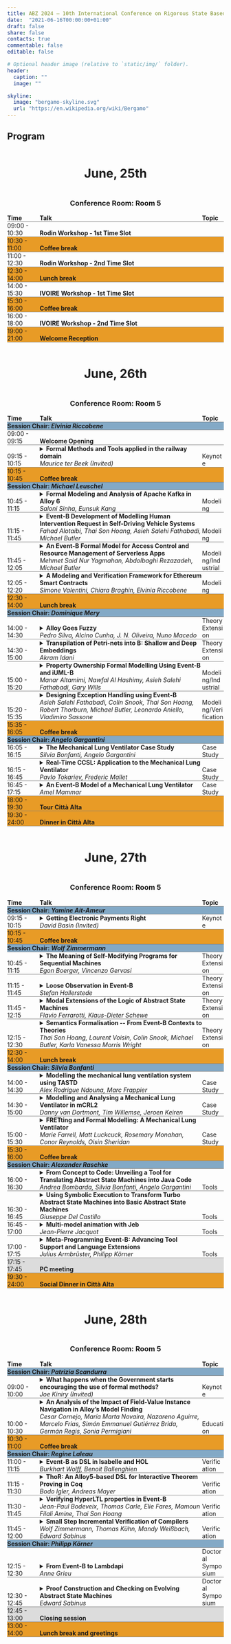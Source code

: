 ```yaml
---
title: ABZ 2024 – 10th International Conference on Rigorous State Based Methods
date:  "2021-06-16T00:00:00+01:00"
draft: false
share: false
contacts: true
commentable: false
editable: false

# Optional header image (relative to `static/img/` folder).
header:
  caption: ""
  image: ""

skyline: 
  image: "bergamo-skyline.svg"
  url: "https://en.wikipedia.org/wiki/Bergamo"
---
```

## Program

<div style='width:100%; display:inline-block; overflow-wrap: break-word;'><div><div style='display:inline-block; width:100%;'><center><h1>June, 25th</h1></center></div><div>
<div style='width:100%; display:inline-block; overflow-wrap: break-word;'><div><div style='display:inline-block; width:100%;'><center><h3>Conference Room: Room 5</h3></center></div><div>
<div style='border-bottom: 0.2ex solid gray;'><div style='width:15%; display:inline-block;'><b>Time</b></div><div style='display:inline-block; width:75%;'><b>Talk</b></div><div style='width:10%; display:inline-block;'><b>Topic</b></div></div>
<div style='border-bottom: 0.2ex solid gray;'><div style='width:15%; display:inline-block; overflow-wrap: break-word;'>09:00 - 10:30</div><div style='display:inline-block; width:75%; '><b>Rodin Workshop - 1st Time Slot</b></div><div style='width:10%; display:inline-block;'></div></div>
<div style='border-bottom: 0.2ex solid gray; background-color:#e89b26''><div style='width:15%; display:inline-block; overflow-wrap: break-word;'>10:30 - 11:00</div><div style='display:inline-block; width:75%; '><b>Coffee break</b></div><div style='width:10%; display:inline-block;'></div></div>
<div style='border-bottom: 0.2ex solid gray;'><div style='width:15%; display:inline-block; overflow-wrap: break-word;'>11:00 - 12:30</div><div style='display:inline-block; width:75%; '><b>Rodin Workshop - 2nd Time Slot</b></div><div style='width:10%; display:inline-block;'></div></div>
<div style='border-bottom: 0.2ex solid gray; background-color:#e89b26''><div style='width:15%; display:inline-block; overflow-wrap: break-word;'>12:30 - 14:00</div><div style='display:inline-block; width:75%; '><b>Lunch break</b></div><div style='width:10%; display:inline-block;'></div></div>
<div style='border-bottom: 0.2ex solid gray;'><div style='width:15%; display:inline-block; overflow-wrap: break-word;'>14:00 - 15:30</div><div style='display:inline-block; width:75%; '><b>IVOIRE Workshop - 1st Time Slot</b></div><div style='width:10%; display:inline-block;'></div></div>
<div style='border-bottom: 0.2ex solid gray; background-color:#e89b26''><div style='width:15%; display:inline-block; overflow-wrap: break-word;'>15:30 - 16:00</div><div style='display:inline-block; width:75%; '><b>Coffee break</b></div><div style='width:10%; display:inline-block;'></div></div>
<div style='border-bottom: 0.2ex solid gray;'><div style='width:15%; display:inline-block; overflow-wrap: break-word;'>16:00 - 18:00</div><div style='display:inline-block; width:75%; '><b>IVOIRE Workshop - 2nd Time Slot</b></div><div style='width:10%; display:inline-block;'></div></div>
<div style='border-bottom: 0.2ex solid gray; background-color:#e89b26''><div style='width:15%; display:inline-block; overflow-wrap: break-word;'>19:00 - 21:00</div><div style='display:inline-block; width:75%; '><b>Welcome Reception</b></div><div style='width:10%; display:inline-block;'></div></div>
</div><br>
<div style='width:100%; display:inline-block; overflow-wrap: break-word;'><div><div style='display:inline-block; width:100%;'><center><h1>June, 26th</h1></center></div><div>
<div style='width:100%; display:inline-block; overflow-wrap: break-word;'><div><div style='display:inline-block; width:100%;'><center><h3>Conference Room: Room 5</h3></center></div><div>
<div style='border-bottom: 0.2ex solid gray;'><div style='width:15%; display:inline-block;'><b>Time</b></div><div style='display:inline-block; width:75%;'><b>Talk</b></div><div style='width:10%; display:inline-block;'><b>Topic</b></div></div>
<div style='border-bottom: 0.2ex solid gray; background-color:#83a9c6''><div style='display:inline-block; width:75%;'><b>Session Chair: <i>Elvinia Riccobene</i></b></div></div>
<div style='border-bottom: 0.2ex solid gray;'><div style='width:15%; display:inline-block; overflow-wrap: break-word;'>09:00 - 09:15</div><div style='display:inline-block; width:75%; '><b>Welcome Opening</b></div><div style='width:10%; display:inline-block;'></div></div>
<div style='border-bottom: 0.2ex solid gray;'><div style='width:15%; display:inline-block; overflow-wrap: break-word;'>09:15 - 10:15</div><div style='display:inline-block; width:75%;'><details><summary><b>Formal Methods and Tools applied in the railway domain</b></summary>ABZ and other state-based formal methods and tools are successfully applied to the development of safety-critical systems for decades now, in particular in the transport domain, without a single language or tool emerging as the dominant solution for system design. Formal methods are highly recommended by the current safety standards in the railway industry, but railway engineers often lack the knowledge to transform their semi-formal models into formal models, with a precise semantics, to serve as input to formal methods tools. We share the results of performing empirical studies in the railway domain, including usability analyses of formal methods tools involving railway practitioners. We discuss, in particular with respect to railway systems and their modelling, our experiences in applying rigorous state-based methods and tools to a variety of case studies, for which we interacted with a number of companies from the railway domain. We report on lessons learned from these experiences and provide pointers to drive future research towards facilitating further synergies between - on the one hand - researchers and developers of ABZ and other state-based formal methods and tools, and - on the other hand - practitioners from the railway industry.</details><i>Maurice ter Beek (Invited)</i></div><div style='width:10%; display:inline-block;'>Keynote</div></div>
<div style='border-bottom: 0.2ex solid gray; background-color:#e89b26''><div style='width:15%; display:inline-block; overflow-wrap: break-word;'>10:15 - 10:45</div><div style='display:inline-block; width:75%; '><b>Coffee break</b></div><div style='width:10%; display:inline-block;'></div></div>
<div style='border-bottom: 0.2ex solid gray; background-color:#83a9c6''><div style='display:inline-block; width:75%;'><b>Session Chair: <i>Michael Leuschel</i></b></div></div>
<div style='border-bottom: 0.2ex solid gray;'><div style='width:15%; display:inline-block; overflow-wrap: break-word;'>10:45 - 11:15</div><div style='display:inline-block; width:75%;'><details><summary><b>Formal Modeling and Analysis of Apache Kafka in Alloy 6</b></summary>Apache Kafka is a distributed, fault-tolerant and highly available open-source technology that utilizes the publish-subscribe communication model to stream large volumes of data. It is widely being used in various domains such as finance, entertainment, online education, and e-commerce for real-time data processing and analytics. This paper demonstrates an application of Alloy 6 - the latest version of Alloy with built-in temporal logic operators - to modeling and analysis of a complex distributed system like Kafka. The architecture and key operations of Kakfa are modeled, and its various properties, including fault-tolerance, data availability, service availability, consistency, and recoverability, are verified using the Alloy Analyzer. The result of the analysis provides insights into how Kafka maintains the properties that it claims to have, and the circumstances under which these properties may be violated.</details><i>Saloni Sinha, Eunsuk Kang</i></div><div style='width:10%; display:inline-block;'>Modeling</div></div>
<div style='border-bottom: 0.2ex solid gray;'><div style='width:15%; display:inline-block; overflow-wrap: break-word;'>11:15 - 11:45</div><div style='display:inline-block; width:75%;'><details><summary><b>Event-B Development of Modelling Human Intervention Request in Self-Driving Vehicle Systems</b></summary>In the design of autonomous systems, seamless integration with human operators is crucial, particularly when humans are considered as a fail-safe for intervening in hazardous situations. This study presents an Event-B intervention timing pattern designed to include human drivers' responses when they act as fallback mechanisms in Self-Driving Vehicle (SDV) systems. The proposed pattern outlines specific timings for driver interventions following alerts from SDVs, offering a clear set of expectations and conditions for human drivers during these critical takeover instances. The usability of this pattern is demonstrated through a case study, highlighting its importance for situations that require interventions. Ultimately, it sheds light on the operational aspects of SDVs, ensuring a safe and orderly transition from automated to manual control.</details><i>Fahad Alotaibi, Thai Son Hoang, Asieh Salehi Fathabadi, Michael Butler</i></div><div style='width:10%; display:inline-block;'>Modeling</div></div>
<div style='border-bottom: 0.2ex solid gray;'><div style='width:15%; display:inline-block; overflow-wrap: break-word;'>11:45 - 12:05</div><div style='display:inline-block; width:75%;'><details><summary><b>An Event-B Formal Model for Access Control and Resource Management of Serverless Apps</b></summary>Cloud computing technologies help developers build scalable distributed apps. Serverless architecture, or Function as a Service (FaaS), which separates app businesses into multiple functions, is one of the cloud-native architectures that has gained popularity. Those functions can be developed and deployed independently without provisioning in?frastructure. Despite the considerable advantages and increasing popularity of cloud?native apps, developers face many challenges when building their cloud?native applications. To ensure the robustness and security of cloud-native apps and protect crucial resources, the design and implementation of functions and associated access control systems play a pivotal role. In this paper, we have employed formal methods and tools to develop a set of patterns to help cloud-native application developers to design robust serverless apps. We have used Event-B and its associated toolset, Rodin, to construct these formal patterns and demonstrated how these patterns can be used in practical case studies.</details><i>Mehmet Said Nur Yagmahan, Abdolbaghi Rezazadeh, Michael Butler</i></div><div style='width:10%; display:inline-block;'>Modeling/Industrial</div></div>
<div style='border-bottom: 0.2ex solid gray;'><div style='width:15%; display:inline-block; overflow-wrap: break-word;'>12:05 - 12:20</div><div style='display:inline-block; width:75%;'><details><summary><b>A Modeling and Verification Framework for Ethereum Smart Contracts</b></summary>Blockchain has shown to be a versatile technology with applications ranging from financial services and supply chain management to healthcare, identity verification, and beyond. Thanks to the usage of smart contracts, blockchain can streamline and automate complex processes, eliminating the need for intermediaries and reducing administrative overhead. Smart contracts often handle valuable assets and execute critical functions, making them attractive targets for attackers. Thus, the need for secure and reliable smart contracts is crucial. The long-term research we present aims to face the problem of safety and security assurance of smart contracts at design time. We are investigating the usage of the Abstract State Machine (ASM) formal method for the specification, validation, and verification of Ethereum smart contracts. We provide (i) a set of ASM libraries that simplify smart contracts modeling, (ii) models of malicious contracts to be used to check the robustness of a  contract against some given attacks, (iii) patterns of properties to be checked to guarantee the operational correctness of the contract and its adherence to certain predefined properties.</details><i>Simone Valentini, Chiara Braghin, Elvinia Riccobene</i></div><div style='width:10%; display:inline-block;'>Modeling</div></div>
<div style='border-bottom: 0.2ex solid gray; background-color:#e89b26''><div style='width:15%; display:inline-block; overflow-wrap: break-word;'>12:30 - 14:00</div><div style='display:inline-block; width:75%; '><b>Lunch break</b></div><div style='width:10%; display:inline-block;'></div></div>
<div style='border-bottom: 0.2ex solid gray; background-color:#83a9c6''><div style='display:inline-block; width:75%;'><b>Session Chair: <i>Dominique Mery</i></b></div></div>
<div style='border-bottom: 0.2ex solid gray;'><div style='width:15%; display:inline-block; overflow-wrap: break-word;'>14:00 - 14:30</div><div style='display:inline-block; width:75%;'><details><summary><b>Alloy Goes Fuzzy</b></summary>Humans are good at understanding subjective or vague statements which, however, are hard to express in classic logic. Fuzzy logic is an evolution of classic logic that can cope with vague terms by handling degrees of truth and not just the crisp values true and false. Logic is the formal basis of computing, enabling the formal design of systems supported by tools such as model checkers and theorem provers. This paper shows how a model checker such as Alloy can evolve to handle both classic and fuzzy logic, enabling the specification of high-level quantitative relational models in the fuzzy domain. In particular, the paper showcases how QAlloy-F (a conservative, general-purpose quantitative extension to standard Alloy) can be used to tackle fuzzy problems, namely in the context of validating the design of fuzzy controllers. The evaluation of QAlloy-F against examples taken from various classes of fuzzy case studies shows the approach to be feasible.</details><i>Pedro Silva, Alcino Cunha, J. N. Oliveira, Nuno Macedo</i></div><div style='width:10%; display:inline-block;'>Theory Extension</div></div>
<div style='border-bottom: 0.2ex solid gray;'><div style='width:15%; display:inline-block; overflow-wrap: break-word;'>14:30 - 15:00</div><div style='display:inline-block; width:75%;'><details><summary><b>Transpilation of Petri-nets into B: Shallow and Deep Embeddings</b></summary>Petri-nets and their variants (Place/Transition nets, High-Level Petri Nets, etc) are widely used in the development of safety critical-systems. Their success is related to three major aspects: a formal semantics, a graphical syntax and the availability of verification tools. In our previous work we presented a new vision for the semantic definition of Petri-nets applying a Formal Model-Driven Engineering (FMDE) built on the B method. The approach is powered by Meeduse, a language workbench that we developed in order to formally instrument  executable Domain-Specific Languages (xDSLs) by applying a deep embedding technique and the B method. However, because of the abstract nature of the underlying formal models, our deep embedding is suitable for the validation and verification activities at the design stage but not sufficient to generate code for target platforms. This paper advances our previous work with a shallow embedding technique taking benefit of the B method tools in order to safely synthesize executable Petri-net controllers that can be embedded in target platforms.</details><i>Akram Idani</i></div><div style='width:10%; display:inline-block;'>Theory Extension</div></div>
<div style='border-bottom: 0.2ex solid gray;'><div style='width:15%; display:inline-block; overflow-wrap: break-word;'>15:00 - 15:20</div><div style='display:inline-block; width:75%;'><details><summary><b>Property Ownership Formal Modelling Using Event-B and iUML-B</b></summary>This paper introduces a novel approach to formal modelling and verification of ownership, addressing safety concerns in property transfer processes.The Event-B formal method, graphically represented using iUML-B notation, is used to establish a robust framework for modeling and verifying ownership systems. The verified Event-B model refines and enhances user requirements at the design stage before system implementation. The research focuses on property ownership within the legal framework of the Kingdom of Saudi Arabia, specifically property sales. The research uncovers that, despite conscientious efforts to scrutinise user requirements, the formal model development exposes limitations and inadequacies in the initial specifications. The verification process introduces essential requirements to mitigate potential fraudulent activities, enhancing the security and dependability of ownership claims.</details><i>Manar Altamimi,  Nawfal  Al Hashimy, Asieh Salehi Fathabadi, Gary Wills</i></div><div style='width:10%; display:inline-block;'>Modeling/Industrial</div></div>
<div style='border-bottom: 0.2ex solid gray;'><div style='width:15%; display:inline-block; overflow-wrap: break-word;'>15:20 - 15:35</div><div style='display:inline-block; width:75%;'><details><summary><b>Designing Exception Handling using Event-B</b></summary>Exception handling is a well-known error recovery approach employed to improve robustness of software. While programming lan- guages offer exception handling for responding to detected failures, the design of exception handling is a complex task that needs designers’ insights and domain expertise to identify exceptions and recover from them to put the system back in a safe state. The challenge is to ensure that a complex closed system including controller and its environment remain in a safe state while undertaking abnormal state changes in the controller as part of its exception recovery process. Formal methods supporting excep- tion handling can address this complexity, by addressing it in the abstract design stages utilising mathematical modelling and proofs. Event-B is a state-based formal method for modelling and verifying the consistency of discrete systems. However it lacks support for explicit handling of exceptions. In this paper, we use UML-B state machines to support the identification and handling of exceptions, followed by verification of exception handler recovery mechanisms using the built-in model checker and prover in the Event-B toolset. We also discuss an implementation of the modelled exception handling in the 'C' programming language as a first stage towards automatic code generation of exception handlers.</details><i>Asieh Salehi Fathabadi, Colin Snook, Thai Son Hoang, Robert Thorburn, Michael Butler, Leonardo Aniello, Vladimiro Sassone</i></div><div style='width:10%; display:inline-block;'>Modeling/Verification</div></div>
<div style='border-bottom: 0.2ex solid gray; background-color:#e89b26''><div style='width:15%; display:inline-block; overflow-wrap: break-word;'>15:35 - 16:05</div><div style='display:inline-block; width:75%; '><b>Coffee break</b></div><div style='width:10%; display:inline-block;'></div></div>
<div style='border-bottom: 0.2ex solid gray; background-color:#83a9c6''><div style='display:inline-block; width:75%;'><b>Session Chair: <i>Angelo Gargantini</i></b></div></div>
<div style='border-bottom: 0.2ex solid gray;'><div style='width:15%; display:inline-block; overflow-wrap: break-word;'>16:05 - 16:15</div><div style='display:inline-block; width:75%;'><details><summary><b>The Mechanical Lung Ventilator Case Study</b></summary>This paper introduces the ABZ 2024 Case Study: Mechanical Lung Ventilator (MLV), inspired by the Mechanical Ventilator Milano developed during COVID-19. The case study reports the specification of the Mechanical Lung Ventilator used to ventilate patients who are not able to breathe on their own or need ventilation support. Expected contributions to the case study include, among others, modeling, validation and verification, management of temporal behavior, modeling of the graphical user interface or automatically generating executable source code.</details><i>Silvia Bonfanti, Angelo Gargantini</i></div><div style='width:10%; display:inline-block;'>Case Study</div></div>
<div style='border-bottom: 0.2ex solid gray;'><div style='width:15%; display:inline-block; overflow-wrap: break-word;'>16:15 - 16:45</div><div style='display:inline-block; width:75%;'><details><summary><b>Real-Time CCSL: Application to the Mechanical Lung Ventilator</b></summary>This case-study paper reports on our experience in modelling the mechanical lung ventilator using the Clock Constraint Specification Language (CCSL). CCSL captures the causal and temporal behaviour of a system by specifying constraints on logical clocks. Logical clocks are integer counters where the occurrence of an event, a tick, advances the counter and marks the advance in time. In this framework, chronometric clocks become logical clocks just with a special external meaning. Encoding chronometric clocks as counters may result in verification inefficiency and hard-to-read specifications. The paper introduces in the language some real-time constructs to directly encode phenomena like clock drift, skew and jitter. This makes patterns explicit in turn enabling optimizations. To realize these optimizations, we alter the internal symbolic representation of clock constraints. We also introduce an explicit notion of parameters and intervals. While for some constraints it mainly consists of adding syntactic sugar and pre-processing facilities, we believe it improves the readability. We illustrate the new constructs on the mechanical lung ventilator system. We start with a purely logical specification, we point at the sources of inefficiencies and then we discuss the benefits of the extensions on specific parts.</details><i>Pavlo Tokariev, Frederic Mallet</i></div><div style='width:10%; display:inline-block;'>Case Study</div></div>
<div style='border-bottom: 0.2ex solid gray;'><div style='width:15%; display:inline-block; overflow-wrap: break-word;'>16:45 - 17:15</div><div style='display:inline-block; width:75%;'><details><summary><b>An Event-B Model of a Mechanical Lung Ventilator</b></summary>In this paper, we present a formal Event-B model of the Mechanical Lung Ventilator (MLV), the case study provided by the ABZ’24 conference. This system aims at helping patients maintain good breathing by providing mechanical ventilation. For this purpose, two modes are possible: Pressure Controlled Ventilation (PCV) and Pressure Support Ventilation (PSV). In the former mode, respiratory cycles are completely defined by the patient that is able to start breathing on its own. In the latter mode, the respiratory cycle is constant and controlled by the ventilator. Let us note that it is possible to move from a given mode to the other depending on the breathing capabilities of the patient under ventilation. In this paper, we illustrate the use of a correct-by-construction approach, the Event-B formal method and its refinement process, for the formal modeling and the verification of such a complex and critical system. The development of the formal models has been achieved under the Rodin platform that provides us with automatic and interactive provers used to verify the correctness of the models. We have also validated the built Event-B models using the ProB animator/model checker.</details><i>Amel Mammar</i></div><div style='width:10%; display:inline-block;'>Case Study</div></div>
<div style='border-bottom: 0.2ex solid gray; background-color:#e89b26''><div style='width:15%; display:inline-block; overflow-wrap: break-word;'>18:00 - 19:30</div><div style='display:inline-block; width:75%; '><b>Tour Città Alta</b></div><div style='width:10%; display:inline-block;'></div></div>
<div style='border-bottom: 0.2ex solid gray; background-color:#e89b26''><div style='width:15%; display:inline-block; overflow-wrap: break-word;'>19:30 - 24:00</div><div style='display:inline-block; width:75%; '><b>Dinner in Città Alta</b></div><div style='width:10%; display:inline-block;'></div></div>
</div><br>
<div style='width:100%; display:inline-block; overflow-wrap: break-word;'><div><div style='display:inline-block; width:100%;'><center><h1>June, 27th</h1></center></div><div>
<div style='width:100%; display:inline-block; overflow-wrap: break-word;'><div><div style='display:inline-block; width:100%;'><center><h3>Conference Room: Room 5</h3></center></div><div>
<div style='border-bottom: 0.2ex solid gray;'><div style='width:15%; display:inline-block;'><b>Time</b></div><div style='display:inline-block; width:75%;'><b>Talk</b></div><div style='width:10%; display:inline-block;'><b>Topic</b></div></div>
<div style='border-bottom: 0.2ex solid gray; background-color:#83a9c6''><div style='display:inline-block; width:75%;'><b>Session Chair: <i>Yamine Ait-Ameur</i></b></div></div>
<div style='border-bottom: 0.2ex solid gray;'><div style='width:15%; display:inline-block; overflow-wrap: break-word;'>09:15 - 10:15</div><div style='display:inline-block; width:75%;'><details><summary><b>Getting Electronic Payments Right</b></summary>EMV is the international protocol standard for smartcard payments and is used in billions of payment cards worldwide. Despite the standard’s advertised security, various issues have been previously uncovered, deriving from logical flaws that are hard to spot in EMV’s lengthy and complex specification, running over 2,000 pages. We have formalized various models of EMV in Tamarin, a symbolic model checker for cryptographic protocols. Tamarin was extremely effective in finding critical flaws, both known and new. For example, we discovered multiple ways that an attacker can use a victim's EMV card (e.g., Mastercard or Visa Card) for high-valued purchases without the victim's supposedly required PIN. Said more simply, the PIN on your EMV card is useless! We report on this, as well as follow-up work with an EMV consortium member on verifying the latest, improved version of the protocol, the EMV Kernel C-8. Overall our work provides evidence that security protocol model checkers like Tamarin have an essential role to play in developing real-world payment protocols and that they are up to this challenge.</details><i>David Basin (Invited)</i></div><div style='width:10%; display:inline-block;'>Keynote</div></div>
<div style='border-bottom: 0.2ex solid gray; background-color:#e89b26''><div style='width:15%; display:inline-block; overflow-wrap: break-word;'>10:15 - 10:45</div><div style='display:inline-block; width:75%; '><b>Coffee break</b></div><div style='width:10%; display:inline-block;'></div></div>
<div style='border-bottom: 0.2ex solid gray; background-color:#83a9c6''><div style='display:inline-block; width:75%;'><b>Session Chair: <i>Wolf Zimmermann</i></b></div></div>
<div style='border-bottom: 0.2ex solid gray;'><div style='width:15%; display:inline-block; overflow-wrap: break-word;'>10:45 - 11:15</div><div style='display:inline-block; width:75%;'><details><summary><b>The Meaning of Self-Modifying Programs for Sequential Machines</b></summary>We propose a definition of a class of reflective Abstract State Machines (ASMs) that extends the class of Parallel Guarded Assignments (PGAs), a subclass of single-agent sequential ASMs, and can serve as ground model for refinements of reflectivity in concrete programming languages.</details><i>Egon Boerger, Vincenzo Gervasi</i></div><div style='width:10%; display:inline-block;'>Theory Extension</div></div>
<div style='border-bottom: 0.2ex solid gray;'><div style='width:15%; display:inline-block; overflow-wrap: break-word;'>11:15 - 11:45</div><div style='display:inline-block; width:75%;'><details><summary><b>Loose Observation in Event-B</b></summary>Refinement of Event-B machines is based on changing internal variables to obtain different data representations. One approach is expressed only in terms of internal variables. In the extreme case it permits refining a machine by any other by choosing the gluing invariant ``true''. The other one is based on relating external variables that can be refined functionally, so that properties expressed in terms of external variables are preserved. In practice, the first approach is used and gluing invariants are suitably chosen to achieve a meaningful relationship between refined machines. The second approach is based on the idea of observing a machine in terms of its external variables. It is more complicated, restrictive and not commonly used. In this paper we propose a different approach to observing Event-B machines  that is more constraining than the first approach but less complicated and restrictive than the second approach. We extend Event-B refinement by permitting introducing new events and eliminating old events. The concept of observation is made more flexible by permitting non-observation of certain states as well as observing sets of values related to a states. Although this complicates relating observed fixed points and traces of machines, the proof obligations remain uncomplicated.</details><i>Stefan Hallerstede</i></div><div style='width:10%; display:inline-block;'>Theory Extension</div></div>
<div style='border-bottom: 0.2ex solid gray;'><div style='width:15%; display:inline-block; overflow-wrap: break-word;'>11:45 - 12:15</div><div style='display:inline-block; width:75%;'><details><summary><b>Modal Extensions of the Logic of Abstract State Machines</b></summary>Based on the logic of non-deterministic Abstract State Machines (ASMs) we define a modal extension MLASM by first introducing multi-step predicates and then adding quantification over the number of steps. We show that liveness conditions such as invariance, conditional and unconditional progress, and persistence on all or some runs of an ASM can be expressed in this logic. While MLASM is too powerful to preserve the completeness of the logic of ASMs, we show the existence of a complete fragment, which still contains the interesting liveness conditions. We demonstrate the usefulness of this complete fragment by an example concerning mutual exclusion.</details><i>Flavio Ferrarotti, Klaus-Dieter Schewe</i></div><div style='width:10%; display:inline-block;'>Theory Extension</div></div>
<div style='border-bottom: 0.2ex solid gray;'><div style='width:15%; display:inline-block; overflow-wrap: break-word;'>12:15 - 12:30</div><div style='display:inline-block; width:75%;'><details><summary><b>Semantics Formalisation -- From Event-B Contexts to Theories</b></summary>The Event-B modelling language has been used to formalise the semantics of other modelling languages such as Time Mobility (TIMO) or State Chart XML (SCXML). Typically, the syntactical elements of the languages are captured as Event-B contexts while the semantical elements are formalised in Event-B machines. An alternative for capturing a modelling language's semantics is to use the Theory plug-in to build datatypes capturing the syntactical elements of the language and operators to represent the various semantical aspects of the language. This paper draws on our experience to compare the two approaches in both modelling and reasoning features.</details><i>Thai Son Hoang, Laurent Voisin, Colin Snook, Michael Butler, Karla Vanessa Morris Wright</i></div><div style='width:10%; display:inline-block;'>Theory Extension</div></div>
<div style='border-bottom: 0.2ex solid gray; background-color:#e89b26''><div style='width:15%; display:inline-block; overflow-wrap: break-word;'>12:30 - 14:00</div><div style='display:inline-block; width:75%; '><b>Lunch break</b></div><div style='width:10%; display:inline-block;'></div></div>
<div style='border-bottom: 0.2ex solid gray; background-color:#83a9c6''><div style='display:inline-block; width:75%;'><b>Session Chair: <i>Silvia Bonfanti</i></b></div></div>
<div style='border-bottom: 0.2ex solid gray;'><div style='width:15%; display:inline-block; overflow-wrap: break-word;'>14:00 - 14:30</div><div style='display:inline-block; width:75%;'><details><summary><b>Modelling the mechanical lung ventilation system using TASTD</b></summary>For the ABZ2024 conference, the proposed case study consists of modelling the adaptive outdoor mechanical lung ventilation system. The mechanical lung ventilator is intended to provide ventilation support for patients that are in intensive therapy and that require mechanical ventilation. The system under study is made up of two main software components: the graphical user interface (GUI) and the controller, this paper introduces a model for the controller part of the software system using Timed Algebraic State-Transition Diagrams (TASTD). TASTD is an extension of Algebraic State-Transition Diagrams (ASTD) providing timing operators to express timing constraints. The specification makes extensive use of the TASTD modularity capabilities, thanks to its algebraic approach, to model the behaviour of different sensors and actuators separately. We validate our specification using the cASTD compiler, which translates the TASTD specification into a C++ program. This generated program can be executed in simulation mode to manually update the system clock to check timing constraints. The model is executed on the test sequences provided with the case study. The advantages of having modularisation, orthogonality, abstraction, hierarchy, real-time, and graphical representation in one notation are highlighted with the proposed model.</details><i>Alex Rodrigue Ndouna, Marc Frappier</i></div><div style='width:10%; display:inline-block;'>Case Study</div></div>
<div style='border-bottom: 0.2ex solid gray;'><div style='width:15%; display:inline-block; overflow-wrap: break-word;'>14:30 - 15:00</div><div style='display:inline-block; width:75%;'><details><summary><b>Modelling and Analysing a Mechanical Lung Ventilator in mCRL2</b></summary>We model the Mechanical Lung Ventilator (MLV) in the process algebra mCRL2.  The functional requirements of the MLV are formalised in the modal mu-calculus, and we use model checking to analyse whether these requirements hold true of our model. Our formalisation of the MLV and its requirements reveal a few subtle imprecisions and unclarities in the informal document and we analyse their impact.</details><i>Danny van Dortmont, Tim Willemse, Jeroen Keiren</i></div><div style='width:10%; display:inline-block;'>Case Study</div></div>
<div style='border-bottom: 0.2ex solid gray;'><div style='width:15%; display:inline-block; overflow-wrap: break-word;'>15:00 - 15:30</div><div style='display:inline-block; width:75%;'><details><summary><b>FRETting and Formal Modelling: A Mechanical Lung Ventilator</b></summary>In this paper, we use NASA's Formal Requirements Elicitation Tool (FRET) and the Event-B formal method to model and verify the requirements for the ABZ 2024 case study which is a mechanical lung ventilator. We use the FRET requirements to guide the development of a formal design model in Event-B. We provide details about the artefacts produced and reflect on our experience of using these  tools in this case study. We focus on the functional and controller requirements for this system, as given in the case study documentation. This paper provides a first step towards using Event-B as part of a FRET-guided verification workflow in a large case study.</details><i>Marie Farrell, Matt Luckcuck, Rosemary Monahan, Conor Reynolds, Oisin Sheridan</i></div><div style='width:10%; display:inline-block;'>Case Study</div></div>
<div style='border-bottom: 0.2ex solid gray; background-color:#e89b26''><div style='width:15%; display:inline-block; overflow-wrap: break-word;'>15:30 - 16:00</div><div style='display:inline-block; width:75%; '><b>Coffee break</b></div><div style='width:10%; display:inline-block;'></div></div>
<div style='border-bottom: 0.2ex solid gray; background-color:#83a9c6''><div style='display:inline-block; width:75%;'><b>Session Chair: <i>Alexander Raschke</i></b></div></div>
<div style='border-bottom: 0.2ex solid gray;'><div style='width:15%; display:inline-block; overflow-wrap: break-word;'>16:00 - 16:30</div><div style='display:inline-block; width:75%;'><details><summary><b>From Concept to Code: Unveiling a Tool for Translating Abstract State Machines into Java Code</b></summary>Formal methods play a crucial role in modeling and quality assurance, but to be deployed on real systems, formal specifications need to be translated into implementation. Manually converting formal models into code poses challenges such as increased costs, limitations in specification reuse, and the potential for introducing errors. To overcome these limitations, Model-Driven Engineering (MDE) approaches enable developers to generate software code automatically. This paper proposes the Asmeta2Java tool for the automatic translation of formal Asmeta specifications into executable Java code. The designers start at an abstract level and perform refinement steps and verification activities. At the end, they automatically generate the code by applying the model-to-code transformation. Moreover, a process to validate and evaluate the transformation is presented.</details><i>Andrea Bombarda, Silvia Bonfanti, Angelo Gargantini</i></div><div style='width:10%; display:inline-block;'>Tools</div></div>
<div style='border-bottom: 0.2ex solid gray;'><div style='width:15%; display:inline-block; overflow-wrap: break-word;'>16:30 - 16:45</div><div style='display:inline-block; width:75%;'><details><summary><b>Using Symbolic Execution to Transform Turbo Abstract State Machines into Basic Abstract State Machines</b></summary>This paper introduces a transformation method that uses symbolic execution to eliminate sequential composition (''seq'') rules from turbo ASM rules by translating them into equivalent rules without ''seq''. Under some circumstances ''iterate'' rules can also be eliminated. The material presented here is work in progress. A prototype implementation of the transformation is publicly available.</details><i>Giuseppe Del Castillo</i></div><div style='width:10%; display:inline-block;'>Tools</div></div>
<div style='border-bottom: 0.2ex solid gray;'><div style='width:15%; display:inline-block; overflow-wrap: break-word;'>16:45 - 17:00</div><div style='display:inline-block; width:75%;'><details><summary><b>Multi-model animation with Jeb</b></summary>A challenge posed by model-based formal methods such as Event-B is the validation of the models. This has been recognized and some tools have been created to provide modelers with means to animate models and to explore their behaviour through graphical display. These tools are quite effective on standalone models but lack the ability to connect to other external models. CPS systems fall under this category, as well as systems built of components interacting through a communication network. In the context of Jeb, an animation tool for Event-B models based on JavaScript, we explore the possibility of connecting models through Websockets. The paper presents a simple protocol to connect simulations. Using an example inspired by  the Lung Ventilator case study, it shows how the implementation expands JeB functionality without modifying its core.</details><i>Jean-Pierre Jacquot</i></div><div style='width:10%; display:inline-block;'>Tools</div></div>
<div style='border-bottom: 0.2ex solid gray;'><div style='width:15%; display:inline-block; overflow-wrap: break-word;'>17:00 - 17:15</div><div style='display:inline-block; width:75%;'><details><summary><b>Meta-Programming Event-B: Advancing Tool Support and Language Extensions</b></summary>Transforming models based on their textual representation is a cumbersome task. This is particularly the case for Event-B, where the predominant representation is a set of XML files. As a consequence, tool support is lacking, even for minor refactoring operations. The contribution of this paper extends the lisb library with a front and backend based on Event-B. The aim is to bring benefits, that have been demonstrated for classical B, such as an easily transformable data representation of formal specifications as well as creation of custom DSLs and tooling, to Event-B. We see great benefits of such a meta-programming approach for formal specifications and advocate that similar mechanisms will be sensible extensions to the expressiveness of formal methods. Ultimately, our work facilitates language extensions (e.g., re-introducing if-then-else constructs to Event-B which generate multiple events or a proper macro system to avoid code duplication) and tool support (e.g., refactoring tools or automatic refinement).</details><i>Julius Armbrüster, Philipp Körner</i></div><div style='width:10%; display:inline-block;'>Tools</div></div>
<div style='border-bottom: 0.2ex solid gray; background-color:Gainsboro''><div style='width:15%; display:inline-block; overflow-wrap: break-word;'>17:15 - 17:45</div><div style='display:inline-block; width:75%; '><b>PC meeting</b></div><div style='width:10%; display:inline-block;'></div></div>
<div style='border-bottom: 0.2ex solid gray; background-color:#e89b26''><div style='width:15%; display:inline-block; overflow-wrap: break-word;'>19:30 - 24:00</div><div style='display:inline-block; width:75%; '><b>Social Dinner in Città Alta</b></div><div style='width:10%; display:inline-block;'></div></div>
</div><br>
<div style='width:100%; display:inline-block; overflow-wrap: break-word;'><div><div style='display:inline-block; width:100%;'><center><h1>June, 28th</h1></center></div><div>
<div style='width:100%; display:inline-block; overflow-wrap: break-word;'><div><div style='display:inline-block; width:100%;'><center><h3>Conference Room: Room 5</h3></center></div><div>
<div style='border-bottom: 0.2ex solid gray;'><div style='width:15%; display:inline-block;'><b>Time</b></div><div style='display:inline-block; width:75%;'><b>Talk</b></div><div style='width:10%; display:inline-block;'><b>Topic</b></div></div>
<div style='border-bottom: 0.2ex solid gray; background-color:#83a9c6''><div style='display:inline-block; width:75%;'><b>Session Chair: <i>Patrizia Scandurra</i></b></div></div>
<div style='border-bottom: 0.2ex solid gray;'><div style='width:15%; display:inline-block; overflow-wrap: break-word;'>09:00 - 10:00</div><div style='display:inline-block; width:75%;'><details><summary><b>What happens when the Government starts encouraging the use of formal methods?</b></summary>Over the past decade, US Government R&amp;D RFPs have gone from never mentioning formal methods to frequently mandating formal methods.  What's more, several recent White House reports have explicitly called out formal methods. For example, the 2016 NIST Interagency Report ''Dramatically Reducing Software Vulnerabilities: Report to the White House Office of Science and Technology Policy'' calls out formal methods as one of five key technical approaches critical to fulfilling the goals set forth in the US Government's 2016 Federal Cybersecurity R&amp;D Strategic Plan. More recently, in February 2024 the Office of the National Cyber Director (ONCD) published the report ''Back to the Building Blocks: A Path Toward Secure and Measurable Software'' in response to President Biden's National Cybersecurity Strategy and in alignment with Executive Order 14028 on Improving the Nation's Cybersecurity, issued in 2021.  Its abstract states: “In this report, the case is made that the technical community is well-positioned to drive progress on both strategic goals. First, in order to reduce memory safety vulnerabilities at scale, creators of software and hardware can better secure the building blocks of cyberspace. This report focuses on the programming language as a primary building block, and explores hardware architecture and formal methods as complementary approaches to achieve similar outcomes. Second, in order to establish accurate cybersecurity quality metrics, advances can be made to address the hard and complex research problem of software measurability. This report explores how such metrics can shift market forces to improve cybersecurity quality across the ecosystem. In essence, the US Government is now strongly recommending that nationally critical systems are written in safe programming languages, models and implementations of critical components must be formally assured, and that code should run on security-centric hardware architectures.'' This talk reflects upon this evolution over the past ten years from my point of view as a PI of dozens of major formal methods-centric R&amp;D programs for the Government and industry.  Why has there been such an uptick in interest?  What are the R&amp;D challenges that lie ahead?  How might we, as a community, prioritize R&amp;D activities for transition?  What can the ABZ community learn from this arc?  What's next?</details><i>Joe Kiniry (Invited)</i></div><div style='width:10%; display:inline-block;'>Keynote</div></div>
<div style='border-bottom: 0.2ex solid gray;'><div style='width:15%; display:inline-block; overflow-wrap: break-word;'>10:00 - 10:30</div><div style='display:inline-block; width:75%;'><details><summary><b>An Analysis of the Impact of Field-Value Instance Navigation in Alloy’s Model Finding</b></summary>The use of SAT-based model finding for specification analysis is a crucial characteristic of Alloy, and a main reason of its success as a language for software specification. When a property of a specification is analyzed and deemed satisfiable, the user usually explores instances of the corresponding satisfiability, in order to understand the analysis outcome. The order in which instances are obtained during exploration can impact the efficiency and effectiveness with which specification analysis is carried out. This has been observed by various researchers, and different instance exploration strategies have been proposed, besides the standard SAT-solver driven strategy implemented with the Alloy Analyzer. In this paper, we concentrate on a strategy recently proposed in the literature, that we refer to as ''field-value'' driven, and has been implemented in the tool HawkEye. The tool allows the user to interactively guide instance exploration, by enforcing constraints requiring fields to contain (resp., do not contain) specific values. We design an experiment involving faulty Alloy specifications featuring combinations of over constraints and under constraints, and perform a user study to analyze the impact of this instance exploration strategy, in comparison with the standard SAT-solver driven exploration. The study focuses on HawkEye’s facility of interactive instance querying and how it may favor users, in its current realization, during Alloy model analysis and debugging. We perform an assessment of the evaluation, and summarize some of the reasons that may diminish the impact of field-value exploration in model finding.</details><i>Cesar Cornejo, María Marta Novaira, Nazareno Aguirre, Marcelo Frias, Simón Emmanuel Gutiérrez Brida, Germán Regis, Sonia Permigiani</i></div><div style='width:10%; display:inline-block;'>Education</div></div>
<div style='border-bottom: 0.2ex solid gray; background-color:#e89b26''><div style='width:15%; display:inline-block; overflow-wrap: break-word;'>10:30 - 11:00</div><div style='display:inline-block; width:75%; '><b>Coffee break</b></div><div style='width:10%; display:inline-block;'></div></div>
<div style='border-bottom: 0.2ex solid gray; background-color:#83a9c6''><div style='display:inline-block; width:75%;'><b>Session Chair: <i>Regine Laleau</i></b></div></div>
<div style='border-bottom: 0.2ex solid gray;'><div style='width:15%; display:inline-block; overflow-wrap: break-word;'>11:00 - 11:15</div><div style='display:inline-block; width:75%;'><details><summary><b>Event-B as DSL in Isabelle and HOL</b></summary>The proof assistant Isabelle/HOL is made available inside a flexible system framework allowing for logically safe extensions, which comprise both theories as well as implementations for code-generation, documentation, and specific support for a variety of formal methods. Following the techniques in [23] and the theoretical groundwork in [5], we show the major milestones for the implementation of a B-Tool and the resulting refinement method inside the Isabelle/HOL platform. The pro- totype HOL-B provides IDE support, documentation support, a theory for the Z-Mathematical Toolkit underlying the B-Method, and a gener- ated denotational semantics for the B-Machine concept implemented as specification construct in Isabelle/HOL. Extended by more automated proof machinery geared to refinements, HOL-B can serve as a more portable, flexible and extensible tool for Event-B that may profit from the large Isabelle/HOL libraries providing Algebra and Analysis theories.</details><i>Burkhart Wolff, Benoit Ballenghien</i></div><div style='width:10%; display:inline-block;'>Verification</div></div>
<div style='border-bottom: 0.2ex solid gray;'><div style='width:15%; display:inline-block; overflow-wrap: break-word;'>11:15 - 11:30</div><div style='display:inline-block; width:75%;'><details><summary><b>ThoR: An Alloy5-based DSL for Interactive Theorem Proving in Coq</b></summary>The steep learning curve associated with interactive theorem proving poses a significant entry barrier for the learner. While the Alloy specification language has simplified the introduction to and application of formal methods, transitioning to interactive theorem proving, such as with Coq, remains daunting due to the inherent complexity of formal reasoning and the sophisticated tooling required. We introduce ThoR, an extension for the Coq proof assistant that incorporates an Alloy-based domain-specific language: Specifications, propositions and proofs are formulated in an Alloy-like syntax. This reduces tool and language complexity, and makes interactive theorem proving more accessible. The implementation is based on Coq’s syntax extension capabilities and the mathematical components library (mathcomp). This paper reports on work in progress. It contributes an approach for the embedding of Alloy into Coq based on a set-theoretic interpretation, a proof calculus for Alloy with soundness by construction, a prototypical implementation and its validation via a simple token ring example.</details><i>Bodo Igler, Andreas Mayer</i></div><div style='width:10%; display:inline-block;'>Verification</div></div>
<div style='border-bottom: 0.2ex solid gray;'><div style='width:15%; display:inline-block; overflow-wrap: break-word;'>11:30 - 11:45</div><div style='display:inline-block; width:75%;'><details><summary><b>Verifying HyperLTL properties in Event-B</b></summary>The study presented in this paper is motivated by the verification of properties related to hardware architectures, namely timing anomalies that qualify a counter-intuitive timing behaviour. They are avoided by a monotonicity property which is an Hyper-LTL property. We present how to prove some classes of Hyper-LTL properties with Event-B.</details><i>Jean-Paul Bodeveix, Thomas Carle, Elie Fares, Mamoun Filali Amine, Thai Son Hoang</i></div><div style='width:10%; display:inline-block;'>Verification</div></div>
<div style='border-bottom: 0.2ex solid gray;'><div style='width:15%; display:inline-block; overflow-wrap: break-word;'>11:45 - 12:00</div><div style='display:inline-block; width:75%;'><details><summary><b>Small Step Incremental Verification of Compilers</b></summary>Previously, we introduced the idea of agile compiler development, i.e., starting from an initial compiler for the most simple program of a language and extending it in small versions, each introducing a new language concept. Following this idea, in this paper, we propose an approach for incrementally verifying the dynamic semantics specified with abstract state machines~(ASMs), such that definitions of previous versions must not be altered in subsequent versions. As a result, the compiler can be verified incrementally without revising the proofs of previous versions. As our first step, in this paper, we formalize and verify the memory mapping of the initial versions with ASMs and discuss their extensibility for the next increments. We plan to demonstrate this approach through the agile implementation and verification of a Sather-K compiler generating MIPS assembly language.</details><i>Wolf Zimmermann, Thomas Kühn, Mandy Weißbach, Edward Sabinus</i></div><div style='width:10%; display:inline-block;'>Verification</div></div>
<div style='border-bottom: 0.2ex solid gray; background-color:#83a9c6''><div style='display:inline-block; width:75%;'><b>Session Chair: <i>Philipp Körner</i></b></div></div>
<div style='border-bottom: 0.2ex solid gray;'><div style='width:15%; display:inline-block; overflow-wrap: break-word;'>12:15 - 12:30</div><div style='display:inline-block; width:75%;'><details><summary><b>From Event-B to Lambdapi</b></summary>B, Event-B and TLA+ are development languages based on set theory. Dedukti/Lambdapi is a logical framework based on the λΠ- calculus modulo in which many theories and logics can be expressed. In the context of ICSPA (ANR project), Lambdapi will be used to ex- change models and proofs between the set theory-based formal methods B, Event-B and TLA+. They will rely on the encoding of the respective set theories in Lambdapi. Our current work focuses on translating the mathematical language of Event-B and proof trees obtained with the Rodin platform for Event-B.</details><i>Anne Grieu</i></div><div style='width:10%; display:inline-block;'>Doctoral Symposium</div></div>
<div style='border-bottom: 0.2ex solid gray;'><div style='width:15%; display:inline-block; overflow-wrap: break-word;'>12:30 - 12:45</div><div style='display:inline-block; width:75%;'><details><summary><b>Proof Construction and Checking on Evolving Abstract State Machines</b></summary>Abstract State Machines (ASMs) are widely used in the formalization and verification of the semantics of software or hardware. However, tools for assisting this process for evolving specifications are still lacking. With evolving we denote adding extensions without refactoring. We want to create a tool assisting in the verification of evolving specifications. Our approach is to translate ASM specifications into the language of an existing proof checker, construct the proofs as far as possible automatically, and check the proofs with the proof checker. Further, we want proofs of evolvable specifications also to be evolvable. This paper gives a brief overview of the approach and discusses the first step of this work, namely the translation of ASM specifications into the language of an existing proof checker, with consideration of automation possibilities.</details><i>Edward Sabinus</i></div><div style='width:10%; display:inline-block;'>Doctoral Symposium</div></div>
<div style='border-bottom: 0.2ex solid gray; background-color:Gainsboro''><div style='width:15%; display:inline-block; overflow-wrap: break-word;'>12:45 - 13:00</div><div style='display:inline-block; width:75%; '><b>Closing session</b></div><div style='width:10%; display:inline-block;'></div></div>
<div style='border-bottom: 0.2ex solid gray; background-color:#e89b26''><div style='width:15%; display:inline-block; overflow-wrap: break-word;'>13:00 - 14:00</div><div style='display:inline-block; width:75%; '><b>Lunch break and greetings</b></div><div style='width:10%; display:inline-block;'></div></div>
</div><br>
